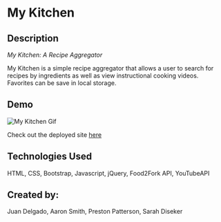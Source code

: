 # My Kitchen

## Description

*My Kitchen: A Recipe Aggregator*

My Kitchen is a simple recipe aggregator that allows a user to search for recipes by ingredients as well as view instructional cooking videos. Favorites can be save in local storage.

## Demo

![My Kitchen Gif](https://media.giphy.com/media/RLEWDzhoxMPkdaXfiK/giphy.gif)

Check out the deployed site [here](https://prestonpatt.github.io/My-Kitchen "My Kitchen")

## Technologies Used
HTML, CSS, Bootstrap, Javascript, jQuery, Food2Fork API, YouTubeAPI


## Created by:

Juan Delgado, Aaron Smith, Preston Patterson, Sarah Diseker
